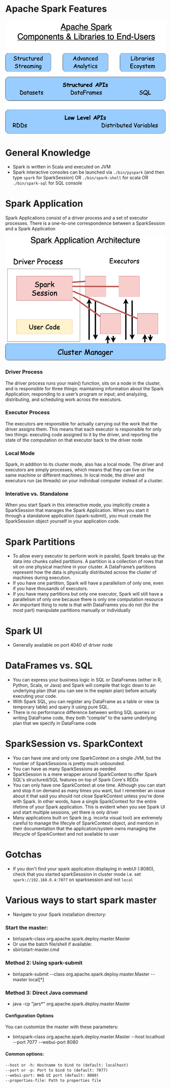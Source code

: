 # Apache Spark Features

![Spark Features](./images/apache_spark_features.png)

# General Knowledge

- Spark is written in Scala and executed on JVM
- Spark interactive consoles can be launched via `./bin/pyspark` (and then type `spark` for SparkSession) OR `./bin/spark-shell` for scala OR `./bin/spark-sql` for SQL console

# Spark Application
Spark Applications consist of a driver process and a set of executor processes. There is a one-to-one correspondence between a SparkSession and a Spark Application  

![Spark Application](./images/spark_application.png)

### Driver Process
The driver process runs your main() function, sits on a node in the cluster, and is responsible for three things: maintaining information about the Spark Application; responding to a user’s program or input; and analyzing, distributing, and scheduling work across the executors.

### Executor Process
The executors are responsible for actually carrying out the work that the driver assigns them. This means that each executor is responsible for only two things: executing code assigned to it by the driver, and reporting the state of the computation on that executor back to the driver node

### Local Mode
Spark, in addition to its cluster mode, also has a local mode. The driver and executors are simply processes, which means that they can live on the same machine or different machines. In local mode, the driver and executurs run (as threads) on your individual computer instead of a cluster.

### Interative vs. Standalone
When you start Spark in this interactive mode, you implicitly create a SparkSession that manages the Spark Application. When you start it through a standalone application (spark-submit), you must create the SparkSession object yourself in your application code.


# Spark Partitions
- To allow every executor to perform work in parallel, Spark breaks up the data into chunks called partitions. A partition is a collection of rows that sit on one physical machine in your cluster. A DataFrame’s partitions represent how the data is physically distributed across the cluster of machines during execution. 
- If you have one partition, Spark will have a parallelism of only one, even if you have thousands of executors. 
- If you have many partitions but only one executor, Spark will still have a parallelism of only one because there is only one computation resource
- An important thing to note is that with DataFrames you do not (for the most part) manipulate partitions manually or individually

# Spark UI
- Generally available on port 4040 of driver node

# DataFrames vs. SQL
- You can express your business logic in SQL or DataFrames (either in R, Python, Scala, or Java) and Spark will compile that logic down to an underlying plan (that you can see in the explain plan) before actually executing your code. 
- With Spark SQL, you can register any DataFrame as a table or view (a temporary table) and query it using pure SQL. 
- There is no performance difference between writing SQL queries or writing DataFrame code, they both “compile” to the same underlying plan that we specify in DataFrame code

# SparkSession vs. SparkContext
- You can have one and only one SparkContext on a single JVM, but the number of SparkSessions is pretty much unbounded.
- You can have as many SparkSessions as needed
- SparkSession is a mere wrapper around SparkContext to offer Spark SQL's structured/SQL features on top of Spark Core's RDDs
- You can only have one SparkContext at one time. Although you can start and stop it on demand as many times you want, but I remember an issue about it that said you should not close SparkContext unless you're done with Spark. In other words, have a single SparkContext for the entire lifetime of your Spark application. This is evident when you see Spark UI and start multiple sessions, yet there is only driver
- Many applications built on Spark (e.g. incorta visual tool) are extremely careful to manage the lifecyle of SparkContext object, and mention in their documentation that the application/system owns managing the lifecycle of SparkContext and not available to user

# Gotchas
- If you don't find your spark application displaying in webUI (:8080), check that you started sparkSesssion in cluster mode i.e. set `spark://192.168.0.4:7077` on sparksession and not `local`

# Various ways to start spark master
- Navigate to your Spark installation directory:
### Start the master:
- bin\spark-class org.apache.spark.deploy.master.Master
- Or use the batch file/shell if available:
- sbin\start-master.cmd

### Method 2: Using spark-submit
- bin\spark-submit --class org.apache.spark.deploy.master.Master --master local[*]
### Method 3: Direct Java command
- java -cp "jars\*" org.apache.spark.deploy.master.Master
#### Configuration Options
You can customize the master with these parameters:
- bin\spark-class org.apache.spark.deploy.master.Master --host localhost --port 7077 --webui-port 8080
#### Common options:
```
--host or -h: Hostname to bind to (default: localhost)
--port or -p: Port to bind to (default: 7077)
--webui-port: Web UI port (default: 8080)
--properties-file: Path to properties file
```
